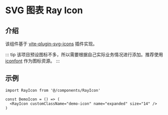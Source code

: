 # SVG 图表 Ray Icon

## 介绍

该组件基于 [vite-plugin-svg-icons](https://github.com/anncwb/vite-plugin-svg-icons/tree/master/#readme) 插件实现。

::: tip
该项目预设图标不多，所以需要根据自己实际业务情况进行添加。推荐使用 [iconfont](https://www.iconfont.cn/) 作为图标资源。
:::

## 示例

```tsx
import RayIcon from '@/components/RayIcon'

const DemoIcon = () => (
  <RayIcon customClassName="demo-icon" name="expanded" size="14" />
)
```
